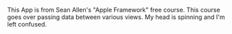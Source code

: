 This App is from Sean Allen's "Apple Framework" free course. This course goes over passing data between various views. My head is spinning and I'm left confused.